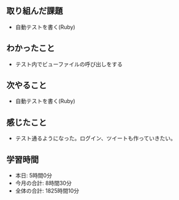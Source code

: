 ## 取り組んだ課題
- 自動テストを書く(Ruby)
## わかったこと
- テスト内でビューファイルの呼び出しをする
## 次やること
- 自動テストを書く(Ruby)
## 感じたこと
- テスト通るようになった。ログイン、ツイートも作っていきたい。
## 学習時間
- 本日: 5時間0分
- 今月の合計: 8時間30分
- 全体の合計: 1825時間10分
